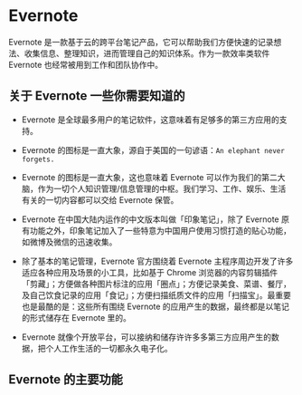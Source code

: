 # Evernote

Evernote 是一款基于云的跨平台笔记产品，它可以帮助我们方便快速的记录想法、收集信息、整理知识，进而管理自己的知识体系。作为一款效率类软件 Evernote 也经常被用到工作和团队协作中。

## 关于 Evernote 一些你需要知道的

- Evernote 是全球最多用户的笔记软件，这意味着有足够多的第三方应用的支持。

- Evernote 的图标是一直大象，源自于美国的一句谚语：`An elephant never forgets.`

- Evernote 的图标是一直大象，这也意味着 Evernote 可以作为我们的第二大脑，作为一切个人知识管理/信息管理的中枢。我们学习、工作、娱乐、生活有关的一切内容都可以交给 Evernote 保管。

- Evernote 在中国大陆内运作的中文版本叫做「印象笔记」，除了 Evernote 原有功能之外，印象笔记加入了一些特意为中国用户使用习惯打造的贴心功能，如微博及微信的迅速收集。

- 除了基本的笔记管理，Evernote 官方围绕着 Evernote 主程序周边开发了许多适应各种应用及场景的小工具，比如基于 Chrome 浏览器的内容剪辑插件「剪藏」；方便做各种图片标注的应用「圈点」；方便记录美食、菜谱、餐厅，及自己饮食记录的应用「食记」；方便扫描纸质文件的应用「扫描宝」。最重要也是最酷的是：这些所有围绕 Evernote 的应用产生的数据，最终都是以笔记的形式储存在 Evernote 里的。

- Evernote 就像个开放平台，可以接纳和储存许许多多第三方应用产生的数据，把个人工作生活的一切都永久电子化。

## Evernote 的主要功能

